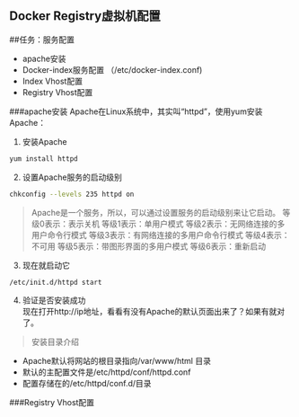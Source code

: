 Docker Registry虚拟机配置
--------

##任务：服务配置    
* apache安装
* Docker-index服务配置 （/etc/docker-index.conf)
* Index Vhost配置
* Registry Vhost配置      

###apache安装
Apache在Linux系统中，其实叫“httpd”，使用yum安装Apache：      

1. 安装Apache        
```sh
yum install httpd
```      
2. 设置Apache服务的启动级别
```sh
chkconfig --levels 235 httpd on
```
>Apache是一个服务，所以，可以通过设置服务的启动级别来让它启动。
>等级0表示：表示关机 
>等级1表示：单用户模式 
>等级2表示：无网络连接的多用户命令行模式 
>等级3表示：有网络连接的多用户命令行模式 
>等级4表示：不可用 
>等级5表示：带图形界面的多用户模式 
>等级6表示：重新启动 
       
3. 现在就启动它    
```sh
/etc/init.d/httpd start
```

4. 验证是否安装成功       
现在打开http://ip地址，看看有没有Apache的默认页面出来了？如果有就对了。

> 安装目录介绍      
* Apache默认将网站的根目录指向/var/www/html 目录 
* 默认的主配置文件是/etc/httpd/conf/httpd.conf
* 配置存储在的/etc/httpd/conf.d/目录

###Registry Vhost配置






